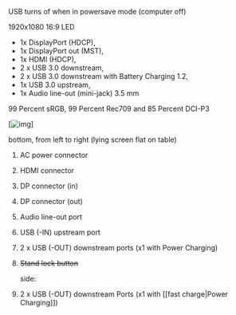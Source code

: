 USB turns of when in powersave mode (computer off)


1920x1080
16:9
LED
- 1x DisplayPort (HDCP), 
- 1x DisplayPort out (MST), 
- 1x HDMI (HDCP), 
- 2 x USB 3.0 downstream, 
- 2 x USB 3.0 downstream with Battery Charging 1.2, 
- 1x USB 3.0 upstream, 
- 1x Audio line-out (mini-jack) 3.5 mm

99 Percent sRGB, 99 Percent Rec709 and 85 Percent DCI-P3

[![img](https://m.media-amazon.com/images/S/aplus-media/vc/22d87891-e626-4a2e-8c85-0c6df0c44297.__CR0,0,970,300_PT0_SX970_V1___.jpg)]

bottom, from left to right (lying screen flat on table)
1. AC power connector
   
2. HDMI connector
3. DP connector (in)
4. DP connector (out)
   
5. Audio line-out port
   
6. USB (-IN) upstream port
7. 2 x USB (-OUT) downstream ports (x1 with Power Charging)
8. ~~Stand lock button~~
   
   side:
9. 2 x USB (-OUT) downstream Ports (x1 with [[fast charge|Power Charging]])
